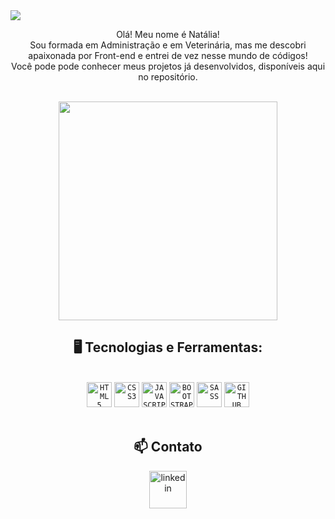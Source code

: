  <img src="https://user-images.githubusercontent.com/61480327/218276591-4224e3a7-bf8c-427c-aea6-89d4e75f1a7e.png">
<p align="center">
Olá! Meu nome é Natália!<br/>
Sou formada em Administração e em Veterinária, mas me descobri apaixonada por Front-end e entrei de vez nesse mundo de códigos! 
<br />
Você pode pode conhecer meus projetos já desenvolvidos, disponíveis aqui no repositório.
</br>
</br>

<p align="center">
  <img src="https://super.abril.com.br/wp-content/uploads/2016/09/super_imggato_digitando_0.gif" width="350">
</p>

<section align="center">
<h1 font-weight="bold"> 🖥️ Tecnologias e Ferramentas:</h1></br> 
<code><img width="40px" src="https://cdn.jsdelivr.net/gh/devicons/devicon/icons/html5/html5-original-wordmark.svg" title = "HTML5"/></code>
<code><img width="40px" src="https://cdn.jsdelivr.net/gh/devicons/devicon/icons/css3/css3-original-wordmark.svg" title = "CSS3"/></code>
<code><img width="40px" src="https://cdn.jsdelivr.net/gh/devicons/devicon/icons/javascript/javascript-original.svg" title = "JAVASCRIPT"/></code>
<code><img width="40px"src="https://cdn.jsdelivr.net/gh/devicons/devicon/icons/bootstrap/bootstrap-original.svg" title = "BOOTSTRAP"/></code>
<code><img width="40px" src="https://cdn.jsdelivr.net/gh/devicons/devicon/icons/sass/sass-original.svg" title = "SASS"/></code>
<code><img width="40px" src="https://cdn.jsdelivr.net/gh/devicons/devicon/icons/github/github-original.svg" title = "GITHUB"/></code>

          
          
          
</br>
</br>

<h2 font-weight="bold"> 📫 Contato </br></h2>
<a><img width="60px" src="https://i.ibb.co/RyZx12b/linkedin.png" alt="linkedin" style="vertical-align:top;"></a>


</br>
</section>

